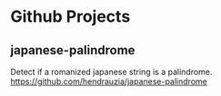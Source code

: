 # Github Projects

## japanese-palindrome

Detect if a romanized japanese string is a palindrome.
https://github.com/hendrauzia/japanese-palindrome

